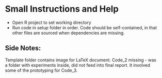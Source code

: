 # Small Instructions and Help

* Open R project to set working directory
* Run code in setup folder in order. Code should be self-contained, in that other files are sourced when dependencies are missing.

## Side Notes:

Template folder contains image for LaTeX document. 
Code_2 missing - was a folder with experiments inside, did not feed into final report. It involved some of the prototyping for Code_3. 

